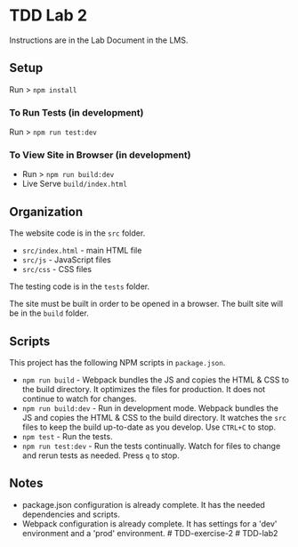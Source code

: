 # TDD Lab 2
Instructions are in the Lab Document in the LMS.

## Setup
Run > `npm install`

### To Run Tests (in development)
Run > `npm run test:dev`

### To View Site in Browser (in development)
- Run > `npm run build:dev`
- Live Serve `build/index.html`

## Organization
The website code is in the `src` folder.
- `src/index.html` - main HTML file
- `src/js` - JavaScript files
- `src/css` - CSS files

The testing code is in the `tests` folder.

The site must be built in order to be opened in a browser. The built site will be in the `build` folder.

## Scripts
This project has the following NPM scripts in `package.json`.

- `npm run build` - Webpack bundles the JS and copies the HTML & CSS to the build directory. It optimizes the files for production. It does not continue to watch for changes.
- `npm run build:dev` - Run in development mode. Webpack bundles the JS and copies the HTML & CSS to the build directory. It watches the `src` files to keep the build up-to-date as you develop. Use `CTRL+C` to stop.
- `npm test` - Run the tests.
- `npm run test:dev` - Run the tests continually. Watch for files to change and rerun tests as needed. Press `q` to stop.

## Notes
- package.json configuration is already complete. It has the needed dependencies and scripts.
- Webpack configuration is already complete. It has settings for a 'dev' environment and a 'prod' environment.
#   T D D - e x e r c i s e - 2  
 #   T D D - l a b 2  
 